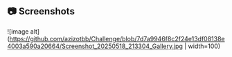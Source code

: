 ## 📷 Screenshots 

![image alt](https://github.com/azizotbb/Challenge/blob/7d7a9946f8c2f24e13df08138e4003a590a20664/Screenshot_20250518_213304_Gallery.jpg | width=100)
